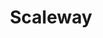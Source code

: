 ---
title: Scaleway
menu:
  product_pharmer_0.2.0:
    identifier: scaleway
    name: Scaleway
    weight: 35
left_menu: product_pharmer_0.2.0 
---